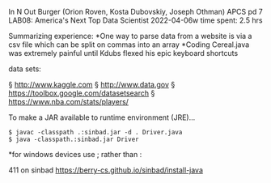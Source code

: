 In N Out Burger (Orion Roven, Kosta Dubovskiy, Joseph Othman)
APCS pd 7
LAB08: America's Next Top Data Scientist
2022-04-06w
time spent: 2.5 hrs

Summarizing experience:
 *One way to parse data from a website is via a csv file which can be split on commas into an array
 *Coding Cereal.java was extremely painful until Kdubs flexed his epic keyboard shortcuts 


data sets:

§ http://www.kaggle.com
§ http://www.data.gov
§ https://toolbox.google.com/datasetsearch
§ https://www.nba.com/stats/players/


To make a JAR available to runtime environment (JRE)...

```
$ javac -classpath .:sinbad.jar -d . Driver.java
$ java -classpath.:sinbad.jar Driver
```

*for windows devices use ; rather than :

411 on sinbad
https://berry-cs.github.io/sinbad/install-java

